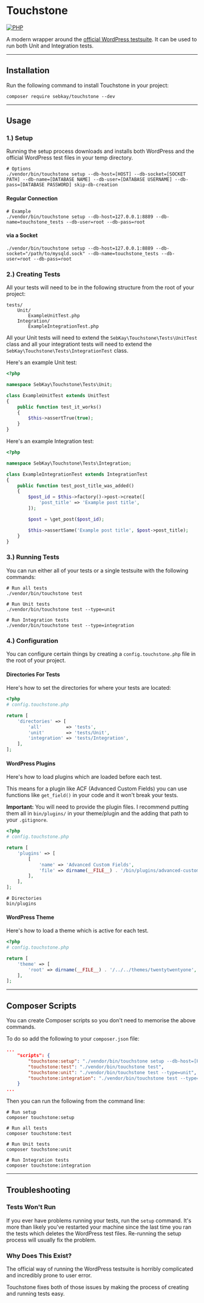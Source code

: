# Touchstone

[![PHP](https://github.com/SebKay/touchstone/actions/workflows/php.yml/badge.svg)](https://github.com/SebKay/touchstone/actions/workflows/php.yml)

A modern wrapper around the [official WordPress testsuite](https://make.wordpress.org/cli/handbook/misc/plugin-unit-tests/). It can be used to run both Unit and Integration tests.

---

## Installation

Run the following command to install Touchstone in your project:

```shell
composer require sebkay/touchstone --dev
```

---

## Usage

### 1.) Setup

Running the setup process downloads and installs both WordPress and the official WordPress test files in your temp directory.

```shell
# Options
./vendor/bin/touchstone setup --db-host=[HOST] --db-socket=[SOCKET PATH] --db-name=[DATABASE NAME] --db-user=[DATABASE USERNAME] --db-pass=[DATABASE PASSWORD] skip-db-creation
```

#### Regular Connection

```shell
# Example
./vendor/bin/touchstone setup --db-host=127.0.0.1:8889 --db-name=touchstone_tests --db-user=root --db-pass=root
```

#### via a Socket

```shell
./vendor/bin/touchstone setup --db-host=127.0.0.1:8889 --db-socket="/path/to/mysqld.sock" --db-name=touchstone_tests --db-user=root --db-pass=root
```

### 2.) Creating Tests

All your tests will need to be in the following structure from the root of your project:

```shell
tests/
    Unit/
        ExampleUnitTest.php
    Integration/
        ExampleIntegrationTest.php
```

All your Unit tests will need to extend the `SebKay\Touchstone\Tests\UnitTest` class and all your integrationt tests will need to extend the `SebKay\Touchstone\Tests\IntegrationTest` class.

Here's an example Unit test:

```php
<?php

namespace SebKay\Touchstone\Tests\Unit;

class ExampleUnitTest extends UnitTest
{
    public function test_it_works()
    {
        $this->assertTrue(true);
    }
}
```

Here's an example Integration test:

```php
<?php

namespace SebKay\Touchstone\Tests\Integration;

class ExampleIntegrationTest extends IntegrationTest
{
    public function test_post_title_was_added()
    {
        $post_id = $this->factory()->post->create([
            'post_title' => 'Example post title',
        ]);

        $post = \get_post($post_id);

        $this->assertSame('Example post title', $post->post_title);
    }
}
```

### 3.) Running Tests

You can run either all of your tests or a single testsuite with the following commands:

```shell
# Run all tests
./vendor/bin/touchstone test

# Run Unit tests
./vendor/bin/touchstone test --type=unit

# Run Integration tests
./vendor/bin/touchstone test --type=integration
```

### 4.) Configuration

You can configure certain things by creating a `config.touchstone.php` file in the root of your project.

#### Directories For Tests

Here's how to set the directories for where your tests are located:

```php
<?php
# config.touchstone.php

return [
    'directories' => [
        'all'         => 'tests',
        'unit'        => 'tests/Unit',
        'integration' => 'tests/Integration',
    ],
];
```

#### WordPress Plugins

Here's how to load plugins which are loaded before each test.

This means for a plugin like ACF (Advanced Custom Fields) you can use functions like `get_field()` in your code and it won't break your tests.

**Important:** You will need to provide the plugin files. I recommend putting them all in `bin/plugins/` in your theme/plugin and the adding that path to your `.gitignore`.

```php
<?php
# config.touchstone.php

return [
    'plugins' => [
        [
            'name' => 'Advanced Custom Fields',
            'file' => dirname(__FILE__) . '/bin/plugins/advanced-custom-fields-pro/acf.php',
        ],
    ],
];
```

```gitignore
# Directories
bin/plugins
```

#### WordPress Theme

Here's how to load a theme which is active for each test.

```php
<?php
# config.touchstone.php

return [
    'theme' => [
        'root' => dirname(__FILE__) . '/../../themes/twentytwentyone',
    ],
];
```

---

## Composer Scripts

You can create Composer scripts so you don't need to memorise the above commands.

To do so add the following to your `composer.json` file:

```json
...
    "scripts": {
        "touchstone:setup": "./vendor/bin/touchstone setup --db-host=[HOST] --db-name=[DATABASE NAME] --db-user=[DATABASE USER] --db-pass=[DATABASE PASSWORD] --skip-db-creation=true",
        "touchstone:test": "./vendor/bin/touchstone test",
        "touchstone:unit": "./vendor/bin/touchstone test --type=unit",
        "touchstone:integration": "./vendor/bin/touchstone test --type=integration"
    }
...
```

Then you can run the following from the command line:

```shell
# Run setup
composer touchstone:setup

# Run all tests
composer touchstone:test

# Run Unit tests
composer touchstone:unit

# Run Integration tests
composer touchstone:integration
```

---

## Troubleshooting

### Tests Won't Run

If you ever have problems running your tests, run the `setup` command. It's more than likely you've restarted your machine since the last time you ran the tests which deletes the WordPress test files. Re-running the setup process will usually fix the problem.

### Why Does This Exist?

The official way of running the WordPress testsuite is horribly complicated and incredibly prone to user error.

Touchstone fixes both of those issues by making the process of creating and running tests easy.
